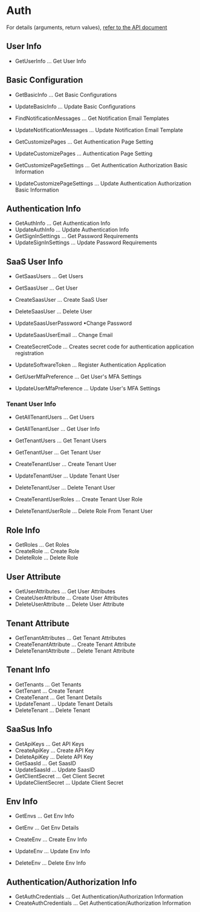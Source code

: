 # Auth

For details (arguments, return values), [refer to the API document](https://docs.saasus.io/reference/getuserinfo)

## User Info

- GetUserInfo ... Get User Info

## Basic Configuration

- GetBasicInfo ... Get Basic Configurations
- UpdateBasicInfo ... Update Basic Configurations

- FindNotificationMessages ... Get Notification Email Templates
- UpdateNotificationMessages ... Update Notification Email Template

- GetCustomizePages ... Get Authentication Page Setting
- UpdateCustomizePages ... Authentication Page Setting

- GetCustomizePageSettings ... Get Authentication Authorization Basic Information
- UpdateCustomizePageSettings ... Update Authentication Authorization Basic Information

## Authentication Info

- GetAuthInfo ... Get Authentication Info
- UpdateAuthInfo ... Update Authentication Info
- GetSignInSettings ... Get Password Requirements
- UpdateSignInSettings ... Update Password Requirements

## SaaS User Info

- GetSaasUsers ... Get Users

- GetSaasUser ... Get User
- CreateSaasUser ... Create SaaS User
- DeleteSaasUser ... Delete User

- UpdateSaasUserPassword •Change Password

- UpdateSaasUserEmail ... Change Email

- CreateSecretCode ... Creates secret code for authentication application registration
- UpdateSoftwareToken ... Register Authentication Application

- GetUserMfaPreference ... Get User's MFA Settings
- UpdateUserMfaPreference ... Update User's MFA Settings

### Tenant User Info

- GetAllTenantUsers ... Get Users
- GetAllTenantUser ... Get User Info

- GetTenantUsers ... Get Tenant Users

- GetTenantUser ... Get Tenant User
- CreateTenantUser ... Create Tenant User

- UpdateTenantUser ... Update Tenant User
- DeleteTenantUser ... Delete Tenant User

- CreateTenantUserRoles ... Create Tenant User Role
- DeleteTenantUserRole ... Delete Role From Tenant User

## Role Info

- GetRoles ... Get Roles
- CreateRole ... Create Role
- DeleteRole ... Delete Role

## User Attribute

- GetUserAttributes ... Get User Attributes
- CreateUserAttribute ... Create User Attributes
- DeleteUserAttribute ... Delete User Attribute

## Tenant Attribute

- GetTenantAttributes ... Get Tenant Attributes
- CreateTenantAttribute ... Create Tenant Attribute
- DeleteTenantAttribute ... Delete Tenant Attribute

## Tenant Info

- GetTenants ... Get Tenants
- GetTenant ... Create Tenant
- CreateTenant ... Get Tenant Details
- UpdateTenant ... Update Tenant Details
- DeleteTenant ... Delete Tenant

## SaaSus Info

- GetApiKeys ... Get API Keys
- CreateApiKey ... Create API Key
- DeleteApiKey ... Delete API Key
- GetSaasId ... Get SaasID
- UpdateSaasId ... Update SaasID
- GetClientSecret ... Get Client Secret
- UpdateClientSecret ... Update Client Secret

## Env Info

- GetEnvs ... Get Env Info

- GetEnv ... Get Env Details
- CreateEnv ... Create Env Info
- UpdateEnv ... Update Env Info
- DeleteEnv ... Delete Env Info

## Authentication/Authorization Info

- GetAuthCredentials ... Get Authentication/Authorization Information
- CreateAuthCredentials ... Get Authentication/Authorization Information
